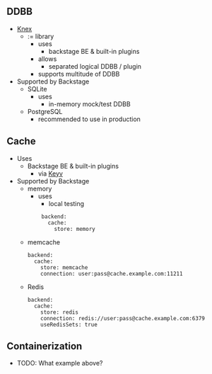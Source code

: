 ## DDBB
* [Knex](https://knexjs.org)
  * := library
    * uses
      * backstage BE & built-in plugins
    * allows
      * separated logical DDBB / plugin
    * supports multitude of DDBB
* Supported by Backstage
  * SQLite
    * uses
      * in-memory mock/test DDBB
  * PostgreSQL
    * recommended to use in production

## Cache
* Uses
  * Backstage BE & built-in plugins
    * via [Keyv](https://github.com/jaredwray/keyv)
* Supported by Backstage
  * memory
    * uses
      * local testing
      ```
       backend:
         cache:
           store: memory
      ```
  * memcache
      ```
      backend:
        cache:
          store: memcache
          connection: user:pass@cache.example.com:11211
      ```
  * Redis
      ```
      backend:
        cache:
          store: redis
          connection: redis://user:pass@cache.example.com:6379
          useRedisSets: true
      ```


## Containerization
* TODO: What example above?
